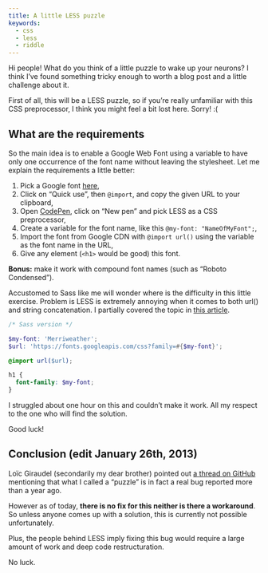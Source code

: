```yaml
---
title: A little LESS puzzle
keywords:
  - css
  - less
  - riddle
---
```


Hi people! What do you think of a little puzzle to wake up your neurons? I think I’ve found something tricky enough to worth a blog post and a little challenge about it.

First of all, this will be a LESS puzzle, so if you’re really unfamiliar with this CSS preprocessor, I think you might feel a bit lost here. Sorry! :(

## What are the requirements

So the main idea is to enable a Google Web Font using a variable to have only one occurrence of the font name without leaving the stylesheet. Let me explain the requirements a little better:

1. Pick a Google font [here](https://www.google.com/webfonts),
1. Click on “Quick use”, then `@import`, and copy the given URL to your clipboard,
1. Open [CodePen](https://codepen.io), click on “New pen” and pick LESS as a CSS preprocessor,
1. Create a variable for the font name, like this `@my-font: "NameOfMyFont";`,
1. Import the font from Google CDN with `@import url()` using the variable as the font name in the URL,
1. Give any element (`<h1>` would be good) this font.

**Bonus:** make it work with compound font names (such as “Roboto Condensed”).

Accustomed to Sass like me will wonder where is the difficulty in this little exercise. Problem is LESS is extremely annoying when it comes to both url() and string concatenation. I partially covered the topic in <a href="/2012/11/13/less-to-sass/">this article</a>.

```scss
/* Sass version */

$my-font: 'Merriweather';
$url: 'https://fonts.googleapis.com/css?family=#{$my-font}';

@import url($url);

h1 {
  font-family: $my-font;
}
```

I struggled about one hour on this and couldn’t make it work. All my respect to the one who will find the solution.

Good luck!

## Conclusion (edit January 26th, 2013)

Loïc Giraudel (secondarily my dear brother) pointed out [a thread on GitHub](https://github.com/cloudhead/less.js/issues/410) mentioning that what I called a “puzzle” is in fact a real bug reported more than a year ago.

However as of today, **there is no fix for this neither is there a workaround**. So unless anyone comes up with a solution, this is currently not possible unfortunately.

Plus, the people behind LESS imply fixing this bug would require a large amount of work and deep code restructuration.

No luck.
